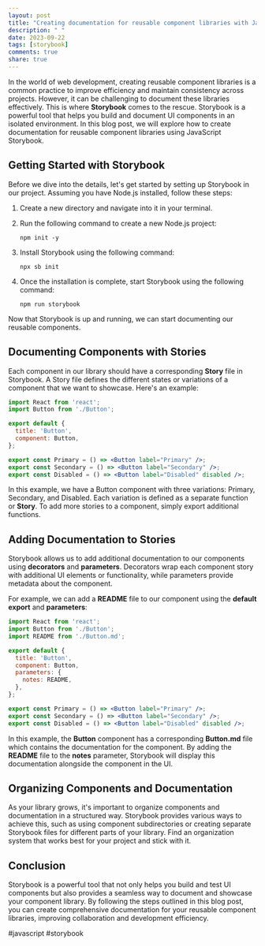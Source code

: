 ```yaml
---
layout: post
title: "Creating documentation for reusable component libraries with Javascript Storybook"
description: " "
date: 2023-09-22
tags: [storybook]
comments: true
share: true
---
```


In the world of web development, creating reusable component libraries is a common practice to improve efficiency and maintain consistency across projects. However, it can be challenging to document these libraries effectively. This is where **Storybook** comes to the rescue. Storybook is a powerful tool that helps you build and document UI components in an isolated environment. In this blog post, we will explore how to create documentation for reusable component libraries using JavaScript Storybook.

## Getting Started with Storybook

Before we dive into the details, let's get started by setting up Storybook in our project. Assuming you have Node.js installed, follow these steps:

1. Create a new directory and navigate into it in your terminal.
2. Run the following command to create a new Node.js project:

   ```shell
   npm init -y
   ```

3. Install Storybook using the following command:

   ```shell
   npx sb init
   ```

4. Once the installation is complete, start Storybook using the following command:

   ```shell
   npm run storybook
   ```

Now that Storybook is up and running, we can start documenting our reusable components.

## Documenting Components with Stories

Each component in our library should have a corresponding **Story** file in Storybook. A Story file defines the different states or variations of a component that we want to showcase. Here's an example:

```jsx
import React from 'react';
import Button from './Button';

export default {
  title: 'Button',
  component: Button,
};

export const Primary = () => <Button label="Primary" />;
export const Secondary = () => <Button label="Secondary" />;
export const Disabled = () => <Button label="Disabled" disabled />;
```

In this example, we have a Button component with three variations: Primary, Secondary, and Disabled. Each variation is defined as a separate function or **Story**. To add more stories to a component, simply export additional functions.

## Adding Documentation to Stories

Storybook allows us to add additional documentation to our components using **decorators** and **parameters**. Decorators wrap each component story with additional UI elements or functionality, while parameters provide metadata about the component.

For example, we can add a **README** file to our component using the **default export** and **parameters**:

```jsx
import React from 'react';
import Button from './Button';
import README from './Button.md';

export default {
  title: 'Button',
  component: Button,
  parameters: {
    notes: README,
  },
};

export const Primary = () => <Button label="Primary" />;
export const Secondary = () => <Button label="Secondary" />;
export const Disabled = () => <Button label="Disabled" disabled />;
```

In this example, the **Button** component has a corresponding **Button.md** file which contains the documentation for the component. By adding the **README** file to the **notes** parameter, Storybook will display this documentation alongside the component in the UI.

## Organizing Components and Documentation

As your library grows, it's important to organize components and documentation in a structured way. Storybook provides various ways to achieve this, such as using component subdirectories or creating separate Storybook files for different parts of your library. Find an organization system that works best for your project and stick with it.

## Conclusion

Storybook is a powerful tool that not only helps you build and test UI components but also provides a seamless way to document and showcase your component library. By following the steps outlined in this blog post, you can create comprehensive documentation for your reusable component libraries, improving collaboration and development efficiency.

#javascript #storybook